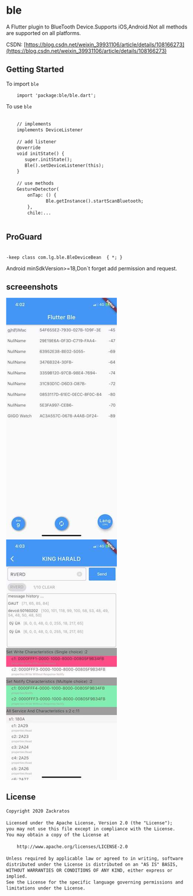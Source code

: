 # ble

A Flutter plugin to BlueTooth Device.Supports iOS,Android.Not all methods are supported on all platforms.

CSDN: [https://blog.csdn.net/weixin_39931106/article/details/108166273](https://blog.csdn.net/weixin_39931106/article/details/108166273)

## Getting Started

To import `ble`
```
    import 'package:ble/ble.dart';
```
To use `ble` 
```
    
    // implements
    implements DeviceListener
    
    // add listener
    @override
    void initState() {
       super.initState();
       Ble().setDeviceListener(this);
    }

    // use methods
    GestureDetector(
        onTap: () {
               Ble.getInstance().startScanBluetooth;
        },
        chile:...                   
    
```

## ProGuard
```

-keep class com.lg.ble.BleDeviceBean  { *; }
```

Android minSdkVersion>=18,Don`t forget add permission and request.

## screeenshots

![](screenshots/1.jpg) ![](screenshots/2.jpg)

## License
```
Copyright 2020 Zackratos

Licensed under the Apache License, Version 2.0 (the "License");
you may not use this file except in compliance with the License.
You may obtain a copy of the License at

    http://www.apache.org/licenses/LICENSE-2.0

Unless required by applicable law or agreed to in writing, software
distributed under the License is distributed on an "AS IS" BASIS,
WITHOUT WARRANTIES OR CONDITIONS OF ANY KIND, either express or implied.
See the License for the specific language governing permissions and
limitations under the License.
```

